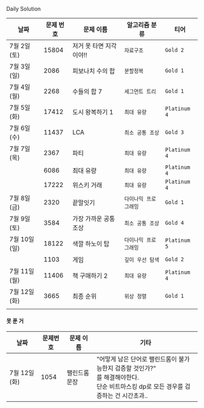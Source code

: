 Daily Solution



| 날짜         | 문제 번호 | 문제 이름               | 알고리즘 분류         | 티어         |
| ------------ | --------- | ----------------------- | --------------------- | ------------ |
| 7월 2일(토)  | 15804     | 저거 못 타면 지각이야!! | `자료구조`            | `Gold 2`     |
| 7월 3일(일)  | 2086      | 피보나치 수의 합        | `분할정복`            | `Gold 1`     |
| 7월 4일(월)  | 2268      | 수들의 합 7             | `세그먼트 트리`       | `Gold 1`     |
| 7월 5일(화)  | 17412     | 도시 왕복하기 1         | `최대 유량`           | `Platinum 4` |
| 7월 6일(수)  | 11437     | LCA                     | `최소 공통 조상`      | `Gold 3`     |
| 7월 7일(목)  | 2367      | 파티                    | `최대 유량`           | `Platinum 4` |
|              | 6086      | 최대 유량               | `최대 유량`           | `Platinum 4` |
|              | 17222     | 위스키 거래             | `최대 유량`           | `Platinum 4` |
| 7월 8일(금)  | 2320      | 끝말잇기                | `다이나믹 프로그래밍` | `Gold 1`     |
| 7월 9일(토)  | 3584      | 가장 가까운 공통 조상   | `최소 공통 조상`      | `Gold 4`     |
| 7월 10일(일) | 18122     | 색깔 하노이 탑          | `다이나믹 프로그래밍` | `Platinum 5` |
|              | 1103      | 게임                    | `깊이 우선 탐색`      | `Gold 2`     |
| 7월 11일(월) | 11406     | 책 구매하기 2           | `최대 유량`           | `Platinum 4` |
| 7월 12일(화) | 3665      | 최종 순위               | `위상 정렬`           | `Gold 1`     |
|              |           |                         |                       |              |



#### 못 푼 거

| 날짜         | 문제번호 | 문제 이름     | 기타                                                         |
| ------------ | -------- | ------------- | ------------------------------------------------------------ |
| 7월 12일(화) | 1054     | 팰린드롬 문장 | "어떻게 남은 단어로 팰린드롬이 불가능한지 검증할 것인가?"<br />를 해결해야한다.<br />단순 비트마스킹 dp로 모든 경우를 검증하는 건 시간초과.. |



